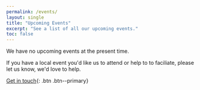```yaml
---
permalink: /events/
layout: single
title: "Upcoming Events"
excerpt: "See a list of all our upcoming events."
toc: false
---
```


We have no upcoming events at the present time.

If you have a local event you'd like us to attend or help to to faciliate, please let us know, we'd love to help.

[Get in touch](mailto:hello@phcmaidstone.co.uk){: .btn .btn--primary}